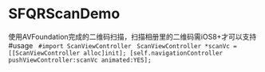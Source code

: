 # SFQRScanDemo
使用AVFoundation完成的二维码扫描，扫描相册里的二维码需iOS8+才可以支持
#usage
`
#import ScanViewController`
` 
ScanViewController *scanVc = [[ScanViewController alloc]init];
[self.navigationController pushViewController:scanVc animated:YES];
`
